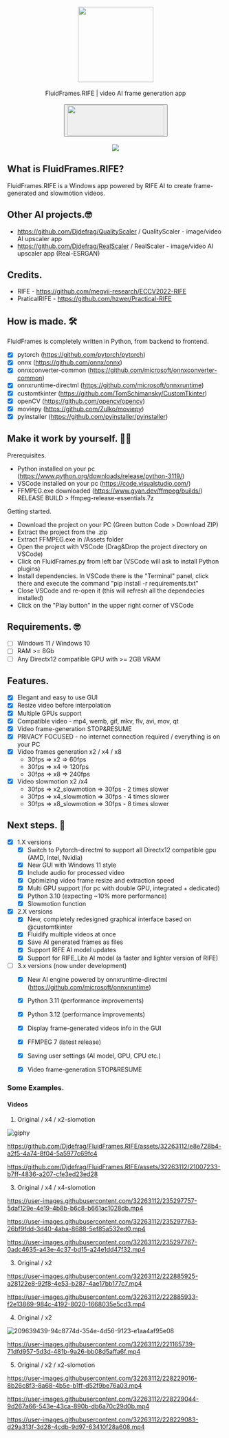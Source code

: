 <div align="center">
    <br>
    <img src="https://user-images.githubusercontent.com/32263112/216588514-0ad68175-c65e-47ee-9ca8-d163572d9be9.png" width="175"> </a> 
    <br><br>FluidFrames.RIFE | video AI frame generation app <br><br>
    <a href="https://jangystudio.itch.io/fluidframesrife">
         <button>
            <img src="https://static.itch.io/images/badge-color.svg" width="225" height="70">
        </button>
    </a>
</div>
<br>
<div align="center">
    <img src="https://github.com/user-attachments/assets/47c4a9ab-0f19-438d-8128-7bc1a09a0d54"> </a> 
</div>


## What is FluidFrames.RIFE?
FluidFrames.RIFE is a Windows app powered by RIFE AI to create frame-generated and slowmotion videos.

## Other AI projects.🤓
- https://github.com/Djdefrag/QualityScaler / QualityScaler - image/video AI upscaler app
- https://github.com/Djdefrag/RealScaler / RealScaler - image/video AI upscaler app (Real-ESRGAN)

## Credits.
- RIFE - https://github.com/megvii-research/ECCV2022-RIFE
- PraticalRIFE - https://github.com/hzwer/Practical-RIFE

## How is made. 🛠
FluidFrames is completely written in Python, from backend to frontend. 
- [x] pytorch (https://github.com/pytorch/pytorch)
- [x] onnx (https://github.com/onnx/onnx)
- [x] onnxconverter-common (https://github.com/microsoft/onnxconverter-common)
- [x] onnxruntime-directml (https://github.com/microsoft/onnxruntime)
- [x] customtkinter (https://github.com/TomSchimansky/CustomTkinter)
- [x] openCV (https://github.com/opencv/opencv)
- [x] moviepy (https://github.com/Zulko/moviepy)
- [x] pyInstaller (https://github.com/pyinstaller/pyinstaller)

## Make it work by yourself. 👨‍💻
Prerequisites.
- Python installed on your pc (https://www.python.org/downloads/release/python-3119/)
- VSCode installed on your pc (https://code.visualstudio.com/)
- FFMPEG.exe downloaded (https://www.gyan.dev/ffmpeg/builds/) RELEASE BUILD > ffmpeg-release-essentials.7z

Getting started.
- Download the project on your PC (Green button Code > Download ZIP)
- Extract the project from the .zip
- Extract FFMPEG.exe in /Assets folder
- Open the project with VSCode (Drag&Drop the project directory on VSCode)
- Click on FluidFrames.py from left bar (VSCode will ask to install Python plugins)
- Install dependencies. In VSCode there is the "Terminal" panel, click there and execute the command "pip install -r requirements.txt"
- Close VSCode and re-open it (this will refresh all the dependecies installed)
- Click on the "Play button" in the upper right corner of VSCode

## Requirements. 🤓
- [ ] Windows 11 / Windows 10
- [ ] RAM >= 8Gb
- [ ] Any Directx12 compatible GPU with >= 2GB VRAM

## Features.
- [x] Elegant and easy to use GUI
- [x] Resize video before interpolation
- [x] Multiple GPUs support
- [x] Compatible video  - mp4, wemb, gif, mkv, flv, avi, mov, qt
- [x] Video frame-generation STOP&RESUME
- [x] PRIVACY FOCUSED - no internet connection required / everything is on your PC
- [x] Video frames generation x2 / x4 / x8
   - 30fps => x2 => 60fps
   - 30fps => x4 => 120fps
   - 30fps => x8 => 240fps
 - [x] Video slowmotion x2 /x4
   - 30fps => x2_slowmotion => 30fps - 2 times slower
   - 30fps => x4_slowmotion => 30fps - 4 times slower
   - 30fps => x8_slowmotion => 30fps - 8 times slower

## Next steps. 🤫
- [x] 1.X versions
    - [x] Switch to Pytorch-directml to support all Directx12 compatible gpu (AMD, Intel, Nvidia)
    - [x] New GUI with Windows 11 style
    - [x] Include audio for processed video
    - [x] Optimizing video frame resize and extraction speed
    - [x] Multi GPU support (for pc with double GPU, integrated + dedicated)
    - [x] Python 3.10 (expecting ~10% more performance)
    - [x] Slowmotion function
- [x] 2.X versions
    - [x] New, completely redesigned graphical interface based on @customtkinter
    - [x] Fluidify multiple videos at once
    - [x] Save AI generated frames as files
    - [x] Support RIFE AI model updates
    - [x] Support for RIFE_Lite AI model (a faster and lighter version of RIFE) 
- [ ] 3.x versions (now under development)
    - [x] New AI engine powered by onnxruntime-directml (https://github.com/microsoft/onnxruntime)
    - [x] Python 3.11 (performance improvements)
    - [x] Python 3.12 (performance improvements)
    - [x] Display frame-generated videos info in the GUI
    - [x] FFMPEG 7 (latest release)
    - [x] Saving user settings (AI model, GPU, CPU etc.)
    - [x] Video frame-generation STOP&RESUME


### Some Examples.
#### Videos
1. Original / x4 / x2-slomotion

![giphy](https://github.com/Djdefrag/FluidFrames.RIFE/assets/32263112/eebc82fd-8218-4f40-b969-b74c9dd6f2e8)

https://github.com/Djdefrag/FluidFrames.RIFE/assets/32263112/e8e728b4-a2f5-4a74-8f04-5a5977c69fc4

https://github.com/Djdefrag/FluidFrames.RIFE/assets/32263112/21007233-b7ff-4836-a207-cfe3ed23ed28


3. Original / x4 / x4-slomotion

https://user-images.githubusercontent.com/32263112/235297757-5daf129e-4e19-4b8b-b6c8-b661ac1028db.mp4

https://user-images.githubusercontent.com/32263112/235297763-26bf9fdd-3d40-4aba-8688-5ef85a532ed0.mp4

https://user-images.githubusercontent.com/32263112/235297767-0adc4635-a43e-4c37-bd15-a24e1dd47f32.mp4


3. Original / x2

https://user-images.githubusercontent.com/32263112/222885925-a28122e8-92f8-4e53-b287-4ae17bb177c7.mp4

https://user-images.githubusercontent.com/32263112/222885933-f2e13869-984c-4192-8020-1668035e5cd3.mp4


4. Original / x2

![209639439-94c8774d-354e-4d56-9123-e1aa4af95e08](https://user-images.githubusercontent.com/32263112/221165591-3a0fb780-3ba8-4cf5-8405-fc83eb58ee66.gif)

https://user-images.githubusercontent.com/32263112/221165739-71dfd957-5d3d-481b-9a26-bb08d5affa6f.mp4


5. Original / x2 / x2-slomotion

https://user-images.githubusercontent.com/32263112/228229016-8b26c8f3-8a68-4b5e-b1ff-d52f9be76a03.mp4

https://user-images.githubusercontent.com/32263112/228229044-9d267a66-543e-43ca-890b-db6a70c29d0b.mp4

https://user-images.githubusercontent.com/32263112/228229083-d29a313f-3d28-4cdb-9d97-63410f28a608.mp4




